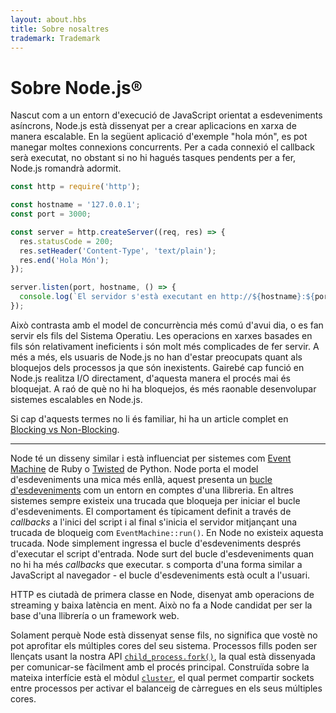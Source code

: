 ```yaml
---
layout: about.hbs
title: Sobre nosaltres
trademark: Trademark
---
```


# Sobre Node.js®

Nascut com a un entorn d'execució de JavaScript orientat a esdeveniments asíncrons, Node.js està
dissenyat per a crear aplicacions en xarxa de manera escalable. En la següent aplicació d'exemple
"hola món", es pot manegar moltes connexions concurrents. Per a cada connexió el callback serà
executat, no obstant si no hi hagués tasques pendents per a fer, Node.js romandrà adormit.

```javascript
const http = require('http');

const hostname = '127.0.0.1';
const port = 3000;

const server = http.createServer((req, res) => {
  res.statusCode = 200;
  res.setHeader('Content-Type', 'text/plain');
  res.end('Hola Món');
});

server.listen(port, hostname, () => {
  console.log(`El servidor s'està executant en http://${hostname}:${port}/`);
});
```

Això contrasta amb el model de concurrència més comú d'avui dia, o es fan servir els
fils del Sistema Operatiu. Les operacions en xarxes basades en fils són relativament
ineficients i són molt més complicades de fer servir. A més a més, els usuaris de
Node.js no han d'estar preocupats quant als bloquejos dels processos ja que són
inexistents. Gairebé cap funció en Node.js realitza I/O directament, d'aquesta manera
el procés mai és bloquejat. A raó de què no hi ha bloquejos, és més raonable desenvolupar
sistemes escalables en Node.js.

Si cap d'aquests termes no li és familiar, hi ha un article complet en
[Blocking vs Non-Blocking][].

---

Node té un disseny similar i està influenciat per sistemes com [Event Machine][]
de Ruby o [Twisted][] de Python. Node porta el model d'esdeveniments una mica
més enllà, aquest presenta un [bucle d'esdeveniments][] com un entorn en comptes d'una llibreria.
En altres sistemes sempre existeix una trucada que bloqueja per iniciar el bucle d'esdeveniments.
El comportament és típicament definit a través de *callbacks* a l'inici del script i al final
s'inicia el servidor mitjançant una trucada de bloqueig com `EventMachine::run()`. En Node no
existeix aquesta trucada. Node simplement ingressa el bucle d'esdeveniments després d'executar
el script d'entrada. Node surt del bucle d'esdeveniments quan no hi ha més *callbacks* que executar.
s comporta d'una forma similar a JavaScript al navegador - el bucle d'esdeveniments està ocult a l'usuari.

HTTP es ciutadà de primera classe en Node, disenyat amb operacions de streaming y baixa latència
en ment. Això no fa a Node candidat per ser la base d'una llibrería o un framework web.

Solament perquè Node està dissenyat sense fils, no significa que vostè no pot aprofitar els
múltiples cores del seu sistema. Processos fills poden ser llençats usant la nostra API
[`child_process.fork()`][], la qual està dissenyada per comunicar-se fàcilment amb el procés
principal. Construïda sobre la mateixa interfície està el mòdul [`cluster`][], el qual permet
compartir sockets entre processos per activar el balanceig de càrregues en els seus múltiples cores.

[Blocking vs Non-Blocking]:  https://nodejs.org/es/docs/guides/blocking-vs-non-blocking/
[`child_process.fork()`]: https://nodejs.org/api/child_process.html#child_process_child_process_fork_modulepath_args_options
[`cluster`]: https://nodejs.org/api/cluster.html
[bucle d'esdeveniments]: https://github.com/nodejs/node/blob/master/doc/topics/event-loop-timers-and-nexttick.md
[Event Machine]: https://github.com/eventmachine/eventmachine
[Twisted]: https://twistedmatrix.com/trac/
